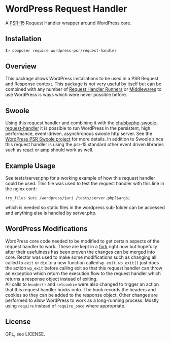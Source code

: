 WordPress Request Handler
===========

A [PSR-15](https://www.php-fig.org/psr/psr-15/) Request Handler wrapper around WordPress core.

Installation
------------

```bash
$> composer require wordpress-psr/request-handler
```

Overview
-----------

This package allows WordPress installations to be used in a PSR Request and Response context.
This package is not very useful by itself but can be combined with any number of 
[Request Handler Runners](https://github.com/laminas/laminas-httphandlerrunner/) or [Middlewares](https://github.com/middlewares/psr15-middlewares)
to use WordPress is ways which were never possible before. 

Swoole
-------

Using this request handler and combining it with the [chubbyphp-swoole-request-handler](https://github.com/chubbyphp/chubbyphp-swoole-request-handler)
it is possible to run WordPress in the persistent, high performance, event-driven, asynchronous swoole http server.
See the [WordPress PSR Swoole project](https://github.com/WordPress-PSR/swoole) for more details.
In addition to Swoole since this request handler is using the psr-15 standard other event driven libraries such as [react](https://reactphp.org/) or [amp](https://amphp.org/http-server/classes/middleware) should work as well.

Example Usage
-------
See tests/server.php for a working example of how this request handler could be used.
This file was used to test the request handler with this line in the nginx conf:
```
try_files $uri /wordpress/$uri /tests/server.php?$args;
```
which is needed so static files in the wordpress sub-folder can be accessed and anything else is handled by server.php.

WordPress Modifications
-------
WordPress core code needed to be modified to get certain aspects of the request handler to work. These are kept in a [fork](https://github.com/superdav42/wordpress-core) right now but hopefully after their usefulness has been proven the changes can be merged into core.
Rector was used to make some modifications such as changing all called to `exit` or `die` to a new function called `wp_exit`. `wp_exit()` just does the action `wp_exit` before calling exit so that this request handler can throw an exception which return the execution flow to the request handler which returns a response object instead of exiting.    
All calls to `header()` and `setcookie` were also changed to trigger an action that this request handler hooks onto. The hook records the headers and cookies so they can be added to the response object.
Other changes are performed to allow WordPress to work as a long-running process. Mostly using `require` instead of `require_once` where appropriate.

License
-------

GPL, see LICENSE.
